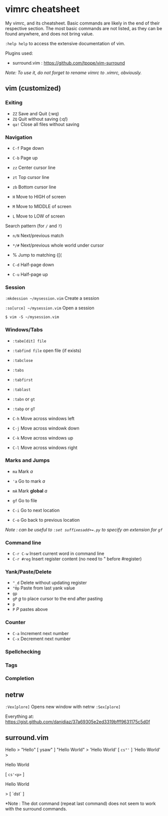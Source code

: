 # vimrc cheatsheet
My vimrc, and its cheatsheet. Basic commands are likely in the end of their respective section. The most basic commands are not listed, as they can be found anywhere, and does not bring value.

`:help help` to access the extensive documentation of vim.

Plugins used:
* surround.vim : https://github.com/tpope/vim-surround

_Note: To use it, do not forget to rename vimrc to .vimrc, obviously._

## vim (customized)

### Exiting

* `ZZ` Save and Quit (:wq)
* `ZQ` Quit without saving (:q!)
* `qa!` Close all files without saving

### Navigation

* `C-f` Page down
* `C-b` Page up

* `zz` Center cursor line
* `zt` Top cursor line
* `zb` Bottom cursor line

* `H` Move to HIGH of screen
* `M` Move to MIDDLE of screen
* `L` Move to LOW of screen

Search pattern (for `/` and `?`)
* `n/N` Next/previous match
* `*/#` Next/previous whole world under cursor

* % Jump to matching {[(

* `C-d` Half-page down
* `C-u` Half-page up

### Session

`:mkdession ~/mysession.vim` Create a session

`:so[urce] ~/mysession.vim` Open a session

`$ vim -S ~/mysession.vim`

### Windows/Tabs

* `:tabe[dit] file`
* `:tabfind file` open file (if exists)
* `:tabclose`
* `:tabs`

* `:tabfirst`
* `:tablast`
* `:tabn` or `gt`
* `:tabp` or `gT`

* `C-h` Move across windows left
* `C-j` Move across windowk down
* `C-k` Move across windows up 
* `C-l` Move across windows right

### Marks and Jumps

* `ma` Mark _a_
* `'a` Go to mark _a_
* `mA` Mark **global** _a_

* `gf` Go to file 
* `C-i` Go to next location
* `C-o` Go back to previous location 

*Note : can be useful to `:set suffixesadd+=.py` to specify an extension for `gf`*

### Command line

* `C-r C-w` Insert current word in command line
* `C-r #reg` Insert register content (no need to " before #register)

### Yank/Paste/Delete

* `"_d` Delete without updating register
* `"0p` Paste from last yank value
* `gp` 
* `gP` *g* to place cursor to the end after pasting
* `p` 
* `P` *P* pastes above

### Counter

* `C-a` Increment next number
* `C-x` Decrement next number

### Spellchecking

### Tags

### Completion

## netrw

`:Vex[plore]` Opens new window with netrw
`:Sex[plore]`

Everything at:
https://gist.github.com/danidiaz/37a69305e2ed3319bfff9631175c5d0f

## surround.vim

Hello > "Hello" [ ysaw" ]
"Hello World" > 'Hello World' [ `cs"'` ]
'Hello World' > <p>Hello World</p> [ `cs'<p>` ]
<p>Hello World</p> > [ `dst` ]

*Note : The dot command (repeat last command) does not seem to work with the surround commands.
